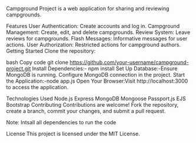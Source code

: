 
Campground Project is a web application for sharing and reviewing campgrounds.

Features
User Authentication: Create accounts and log in.
Campground Management: Create, edit, and delete campgrounds.
Review System: Leave reviews for campgrounds.
Flash Messages: Informative messages for user actions.
User Authorization: Restricted actions for campground authors.
Getting Started
Clone the repository:

bash
Copy code
git clone https://github.com/your-username/campground-project.git
Install Dependencies:- npm install
Set Up Database:-Ensure MongoDB is running.
Configure MongoDB connection in the project.
Start the Application:-node app.js
   Open Your Browser:Visit http://localhost:3000 to access the application.

Technologies Used
Node.js
Express
MongoDB
Mongoose
Passport.js
EJS
Bootstrap
Contributing
Contributions are welcome! Fork the repository, create a branch, commit your changes, and submit a pull request.


Note: Intsall all dependencies to run the code

License
This project is licensed under the MIT License.
